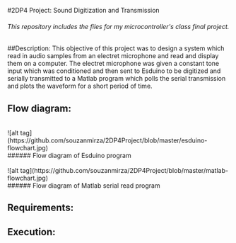 #2DP4 Project: Sound Digitization and Transmission
###### This repository includes the files for my microcontroller's class final project.


##Description:
This objective of this project was to design a system which read in audio samples from an electret microphone and read and display them on a computer. The electret microphone was given a constant tone input which was conditioned and then sent to Esduino to be digitized and serially transmitted to a Matlab program which polls the serial transmission and plots the waveform for a short period of time.


## Flow diagram:
<br>
![alt tag](https://github.com/souzanmirza/2DP4Project/blob/master/esduino-flowchart.jpg)
<br>
###### Flow diagram of Esduino program
<br>
<br>
![alt tag](https://github.com/souzanmirza/2DP4Project/blob/master/matlab-flowchart.jpg)
<br>
###### Flow diagram of Matlab serial read program

## Requirements:

## Execution: 

